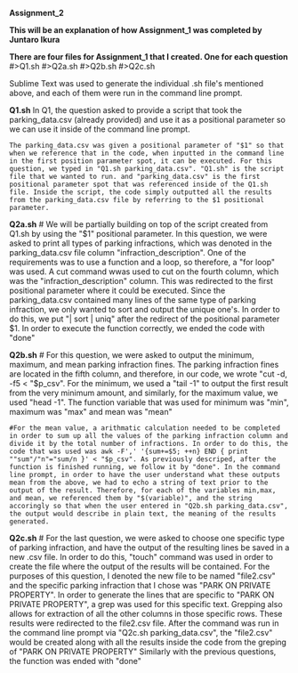 **Assignment_2**


**This will be an explanation of how Assignment_1 was completed by Juntaro Ikura**


**There are four files for Assignment_1 that I created. One for each question** 
	#>Q1.sh 
	#>Q2a.sh 
	#>Q2b.sh
	#>Q2c.sh 

Sublime Text was used to generate the individual .sh file's mentioned above, and each of them were run in the command line prompt. 

**Q1.sh** 
	In Q1, the question asked to provide a script that took the parking_data.csv (already provided) and use it as a positional parameter so we can use it inside of the command line prompt. 
	
	The parking_data.csv was given a positional parameter of "$1" so that when we reference that in the code, when inputted in the command line in the first position parameter spot, it can be executed. For this question, we typed in "Q1.sh parking_data.csv". "Q1.sh" is the script file that we wanted to run. and "parking_data.csv" is the first positional parameter spot that was referenced inside of the Q1.sh file. Inside the script, the code simply outputted all the results from the parking_data.csv file by referring to the $1 positional parameter. 


**Q2a.sh**
	# We will be partially building on top of the script created from Q1.sh by using the "$1" positional parameter. In this question, we were asked to print all types of parking infractions, which was denoted in the parking_data.csv file column "infraction_description". One of the requirements was to use a function and a loop, so therefore, a "for loop" was used. A cut command wwas used to cut on the fourth column, which was the "infraction_description" column. This was redirected to the first positional parameter where it could be executed. Since the parking_data.csv contained many lines of the same type of parking infraction, we only wanted to sort and output the unique one's. In order to do this, we put "| sort | uniq" after the redirect of the positional parameter $1. In order to execute the function correctly, we ended the code with "done"

**Q2b.sh**
	# For this question, we were asked to output the minimum, maximum, and mean parking infraction fines. The parking infraction fines are located in the fifth column, and therefore, in our code, we wrote "cut -d, -f5 < "$p_csv". For the minimum, we used a "tail -1" to output the first result from the very minimum amount, and similarly, for the maximum value, we used "head -1". The function variable that was used for minimum was "min", maximum was "max" and mean was "mean"

	#For the mean value, a arithmatic calculation needed to be completed in order to sum up all the values of the parking infraction column and divide it by the total number of infractions. In order to do this, the code that was used was awk -F',' '{sum+=$5; ++n} END { print ""sum"/"n"="sum/n }' < "$p_csv". As previously descriped, after the function is finished running, we follow it by "done". In the command line prompt, in order to have the user understand what these outputs mean from the above, we had to echo a string of text prior to the output of the result. Therefore, for each of the variables min,max, and mean, we referenced them by "$(variable)", and the string accoringly so that when the user entered in "Q2b.sh parking_data.csv", the output would describe in plain text, the meaning of the results generated. 


**Q2c.sh** 
	# For the last question, we were asked to choose one specific type of parking infraction, and have the output of the resulting lines be saved in a new .csv file. In order to do this, "touch" command was used in order to create the file where the output of the results will be contained. For the purposes of this question, I denoted the new file to be named "file2.csv" and the specific parking infraction that I chose was "PARK ON PRIVATE PROPERTY". In order to generate the lines that are specific to "PARK ON PRIVATE PROPERTY", a grep was used for this specific text. Grepping also allows for extraction of all the other columns in those specific rows. These results were redirected to the file2.csv file. After the command was run in the command line prompt via "Q2c.sh parking_data.csv", the "file2.csv" would be created along with all the results inside the code from the greping of "PARK ON PRIVATE PROPERTY" Similarly with the previous questions, the function was ended with "done"



